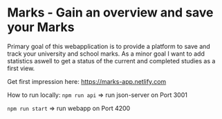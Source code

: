 # Marks - Gain an overview and save your Marks

Primary goal of this webapplication is to provide a platform to save and track your university and school marks. As a minor goal I want to add statistics aswell to get a status of the current and completed studies as a first view.

Get first impression here: https://marks-app.netlify.com

How to run locally:
`npm run api` => run json-server on Port 3001

`npm run start` => run webapp on Port 4200
